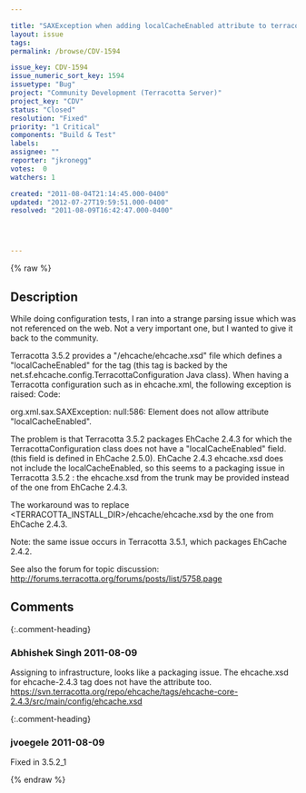 ```yaml
---

title: "SAXException when adding localCacheEnabled attribute to terracotta 3.5.1 configuration"
layout: issue
tags: 
permalink: /browse/CDV-1594

issue_key: CDV-1594
issue_numeric_sort_key: 1594
issuetype: "Bug"
project: "Community Development (Terracotta Server)"
project_key: "CDV"
status: "Closed"
resolution: "Fixed"
priority: "1 Critical"
components: "Build & Test"
labels: 
assignee: ""
reporter: "jkronegg"
votes:  0
watchers: 1

created: "2011-08-04T21:14:45.000-0400"
updated: "2012-07-27T19:59:51.000-0400"
resolved: "2011-08-09T16:42:47.000-0400"




---
```


{% raw %}

## Description

<div markdown="1" class="description">

While doing configuration tests, I ran into a strange parsing issue which was not referenced on the web. Not a very important one, but I wanted to give it back to the community.

Terracotta 3.5.2 provides a "/ehcache/ehcache.xsd" file which defines a "localCacheEnabled" for the <terracotta> tag (this tag is backed by the net.sf.ehcache.config.TerracottaConfiguration Java class). When having a Terracotta configuration such as <terracotta localCacheEnabled="false"/> in ehcache.xml, the following exception is raised:
Code:

 org.xml.sax.SAXException: null:586: Element <terracotta> does not allow attribute "localCacheEnabled".



The problem is that Terracotta 3.5.2 packages EhCache 2.4.3 for which the TerracottaConfiguration class does not have a "localCacheEnabled" field. (this field is defined in EhCache 2.5.0). EhCache 2.4.3 ehcache.xsd does not include the localCacheEnabled, so this seems to a packaging issue in Terracotta 3.5.2 : the ehcache.xsd from the trunk may be provided instead of the one from EhCache 2.4.3.

The workaround was to replace <TERRACOTTA\_INSTALL\_DIR>/ehcache/ehcache.xsd by the one from EhCache 2.4.3.

Note: the same issue occurs in Terracotta 3.5.1, which packages EhCache 2.4.2.

See also the forum for topic discussion: http://forums.terracotta.org/forums/posts/list/5758.page

</div>

## Comments


{:.comment-heading}
### **Abhishek Singh** <span class="date">2011-08-09</span>

<div markdown="1" class="comment">

Assigning to infrastructure, looks like a packaging issue. The ehcache.xsd for ehcache-2.4.3 tag does not have the attribute too.
https://svn.terracotta.org/repo/ehcache/tags/ehcache-core-2.4.3/src/main/config/ehcache.xsd



</div>


{:.comment-heading}
### **jvoegele** <span class="date">2011-08-09</span>

<div markdown="1" class="comment">

Fixed in 3.5.2\_1

</div>



{% endraw %}
